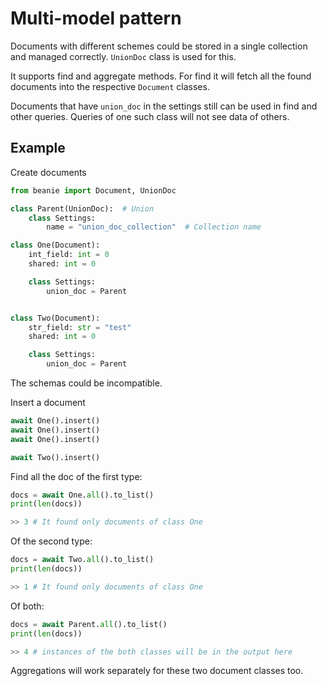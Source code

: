 # Multi-model pattern

Documents with different schemes could be stored in a single collection and managed correctly. `UnionDoc` class is used for this.

It supports find and aggregate methods. For find it will fetch all the found documents into the respective `Document` classes.

Documents that have `union_doc` in the settings still can be used in find and other queries. Queries of one such class will not see data of others.

## Example

Create documents

```python
from beanie import Document, UnionDoc

class Parent(UnionDoc):  # Union
    class Settings:
        name = "union_doc_collection"  # Collection name

class One(Document):
    int_field: int = 0
    shared: int = 0        

    class Settings:
        union_doc = Parent


class Two(Document):
    str_field: str = "test"
    shared: int = 0

    class Settings:
        union_doc = Parent
```

The schemas could be incompatible.

Insert a document

```python
await One().insert()
await One().insert()
await One().insert()

await Two().insert()
```

Find all the doc of the first type:

```python
docs = await One.all().to_list()
print(len(docs))

>> 3 # It found only documents of class One
```

Of the second type:

```python
docs = await Two.all().to_list()
print(len(docs))

>> 1 # It found only documents of class One
```

Of both:

```python
docs = await Parent.all().to_list()
print(len(docs))

>> 4 # instances of the both classes will be in the output here
```

Aggregations will work separately for these two document classes too.